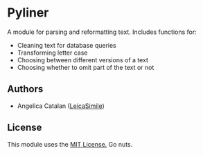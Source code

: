 # Pyliner
A module for parsing and reformatting text. Includes functions for:
* Cleaning text for database queries
* Transforming letter case
* Choosing between different versions of a text
* Choosing whether to omit part of the text or not

## Authors
* Angelica Catalan ([LeicaSimile](https://github.com/LeicaSimile))

## License
This module uses the [MIT License.](LICENSE.md) Go nuts.